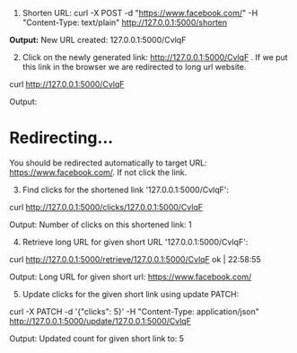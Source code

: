 1. Shorten URL: curl -X POST -d "https://www.facebook.com/" -H "Content-Type: text/plain" http://127.0.0.1:5000/shorten

**Output:** New URL created: 127.0.0.1:5000/CvlqF

2. Click on the newly generated link: http://127.0.0.1:5000/CvlqF . If we put this link in the browser we are redirected to long url website. 

curl http://127.0.0.1:5000/CvlqF                            

Output: <!DOCTYPE HTML PUBLIC "-//W3C//DTD HTML 3.2 Final//EN">
<title>Redirecting...</title>
<h1>Redirecting...</h1>
<p>You should be redirected automatically to target URL: <a href="https://www.facebook.com/">https://www.facebook.com/</a>. If not click the link.

3. Find clicks for the shortened link '127.0.0.1:5000/CvlqF': 

curl http://127.0.0.1:5000/clicks/127.0.0.1:5000/CvlqF       

Output: Number of clicks on this shortened link: 1

4. Retrieve long URL for given short URL '127.0.0.1:5000/CvlqF':

curl http://127.0.0.1:5000/retrieve/127.0.0.1:5000/CvlqF     ok | 22:58:55 

Output: Long URL for given short url: https://www.facebook.com/

5. Update clicks for the given short link using update PATCH:

curl -X PATCH -d '{"clicks": 5}' -H "Content-Type: application/json" http://127.0.0.1:5000/update/127.0.0.1:5000/CvlqF

Output: Updated count for given short link to: 5
